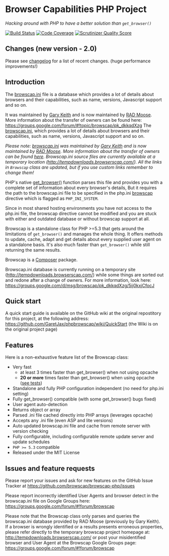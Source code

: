 Browser Capabilities PHP Project
================================

_Hacking around with PHP to have a better solution than `get_browser()`_

[![Build Status](https://secure.travis-ci.org/browscap/browscap-php.png?branch=master)](http://travis-ci.org/browsecap/browscap-php) [![Code Coverage](https://scrutinizer-ci.com/g/browscap/browscap-php/badges/coverage.png?s=61cb32ca83d2053ed9b140690b6e18dfa00e4639)](https://scrutinizer-ci.com/g/browscap/browscap-php/) [![Scrutinizer Quality Score](https://scrutinizer-ci.com/g/browscap/browscap-php/badges/quality-score.png?s=db1cc1699b1cb6ac6ae46754ef9612217eba5526)](https://scrutinizer-ci.com/g/browscap/browscap-php/)


Changes (new version - 2.0)
-------

Please see [changelog](CHANGELOG.md) for a list of recent changes. (huge performance improvements!)


Introduction
------------

The [browscap.ini](http://tempdownloads.browserscap.com/) file is a
database which provides a lot of details about browsers and their capabilities, such as name,
versions, Javascript support and so on.

It was maintained by [Gary Keith](https://github.com/GaryKeith) and is 
now maintained by [RAD Moose](https://github.com/radmoose).
More information about the transfer of owners can be found here: https://groups.google.com/forum/#!topic/browscap/pk_dkkqdXzg
The [browscap.ini](http://tempdownloads.browserscap.com/), which
provides a lot of details about browsers and their capabilities, such as name,
versions, Javascript support and so on.

_Please note: [browscap.ini](http://tempdownloads.browserscap.com/) was maintained by [Gary Keith](https://github.com/GaryKeith) and is 
now maintained by [RAD Moose](https://github.com/radmoose). More information about the transfer of owners can be found [here](https://groups.google.com/forum/#!topic/browscap/pk_dkkqdXzg).
Browscap.ini source files are currently available at a temporary location (http://tempdownloads.browserscap.com/).
All the links in `Browscap` class are updated, but if you use custom links remember to change them!_

PHP's native [get_browser()](http://php.net/get_browser) function parses this
file and provides you with a complete set of information about every browser's
details, But it requires the path to the browscap.ini file to be specified in
the php.ini [browscap](http://ch2.php.net/manual/en/ref.misc.php#ini.browscap)
directive which is flagged as `PHP_INI_SYSTEM`.

Since in most shared hosting environments you have not access to the php.ini
file, the browscap directive cannot be modified and you are stuck with either
and outdated database or without browscap support at all.

Browscap is a standalone class for PHP >=5.3 that gets around the limitations of
`get_browser()` and manages the whole thing.
It offers methods to update, cache, adapt and get details about every supplied
user agent on a standalone basis.
It's also much faster than `get_browser()` while still returning the same results.

Browscap is a [Composer](https://packagist.org/packages/browscap/browscap-php) package.


Browscap.ini database is currently running on a temporary site (http://tempdownloads.browserscap.com/)
while some things are sorted out and redone after a change of owners. For more
information, look here: https://groups.google.com/d/msg/browscap/pk_dkkqdXzg/5ij0kxjCfocJ 

Quick start
-----------

A quick start guide is available on the GitHub wiki at the original repostitory for this project, at the following address:
https://github.com/GaretJax/phpbrowscap/wiki/QuickStart (the Wiki is on the original project page)


Features
--------

Here is a non-exhaustive feature list of the Browscap class:

 * Very fast
   * at least 3 times faster than get_browser() when not using opcache
   * **20 or more** times faster than get_browser() when using opcache ([see tests](https://github.com/quentin389/ua-speed-tests))
 * Standalone and fully PHP configuration independent (no need for php.ini setting)
 * Fully get_browser() compatible (with some get_browser() bugs  fixed)
 * User agent auto-detection
 * Returns object or array
 * Parsed .ini file cached directly into PHP arrays (leverages opcache)
 * Accepts any .ini file (even ASP and lite versions)
 * Auto updated browscap.ini file and cache from remote server with version checking
 * Fully configurable, including configurable remote update server and update schedules
 * `PHP >= 5.3` compatible
 * Released under the MIT License


Issues and feature requests
---------------------------

Please report your issues and ask for new features on the GitHub Issue Tracker
at https://github.com/browscap/browscap-php/issues

Please report incorrectly identified User Agents and browser detect in the browscap.ini
file on Google Groups here: https://groups.google.com/forum/#!forum/browscap

Please note that the Browscap class only parses and queries the browscap.ini
database provided by RAD Moose (previously by Gary Keith). If a browser is wrongly identified or a results
presents erroneous properties, please refer directly to the temporary browscap project
homepage at: http://tempdownloads.browserscap.com/ or post your misidentified browser and User Agent at
the Browscap Google Groups page: https://groups.google.com/forum/#!forum/browscap
